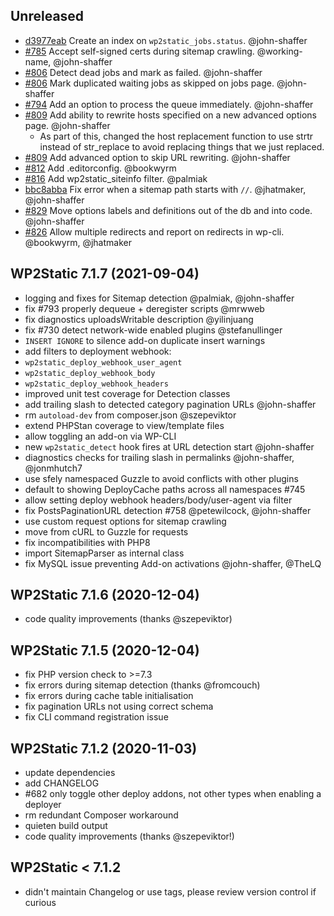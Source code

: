 ## Unreleased

 - [d3977eab](d3977eab6be24c4985d998a7f4bf07409ef4a71b) Create an index on `wp2static_jobs.status`. @john-shaffer
 - [#785](https://github.com/leonstafford/wp2static/issues/785) Accept self-signed certs during sitemap crawling. @working-name, @john-shaffer
 - [#806](https://github.com/leonstafford/wp2static/pull/806) Detect dead jobs and mark as failed. @john-shaffer
 - [#806](https://github.com/leonstafford/wp2static/pull/806) Mark duplicated waiting jobs as skipped on jobs page. @john-shaffer
 - [#794](https://github.com/leonstafford/wp2static/issues/794) Add an option to process the queue immediately. @john-shaffer
 - [#809](https://github.com/leonstafford/wp2static/pull/809) Add ability to rewrite hosts specified on a new advanced options page. @john-shaffer
   - As part of this, changed the host replacement function to use strtr instead of str_replace to avoid replacing things that we just replaced.
 - [#809](https://github.com/leonstafford/wp2static/pull/809) Add advanced option to skip URL rewriting. @john-shaffer
 - [#812](https://github.com/leonstafford/wp2static/pull/812) Add .editorconfig. @bookwyrm
 - [#816](https://github.com/leonstafford/wp2static/pull/816) Add wp2static_siteinfo filter. @palmiak
 - [bbc8abba](https://github.com/leonstafford/wp2static/commit/bbc8abba9103d097a62a6bbbd8d7a4229e788f4b) Fix error when a sitemap path starts with `//`. @jhatmaker, @john-shaffer
 - [#829](https://github.com/leonstafford/wp2static/pull/829) Move options labels and definitions out of the db and into code. @john-shaffer
 - [#826](https://github.com/leonstafford/wp2static/pull/826) Allow multiple redirects and report on redirects in wp-cli. @bookwyrm, @jhatmaker

## WP2Static 7.1.7 (2021-09-04)

 - logging and fixes for Sitemap detection @palmiak, @john-shaffer
 - fix #793 properly dequeue + deregister scripts @mrwweb
 - fix diagnostics uploadsWritable description @yilinjuang
 - fix #730 detect network-wide enabled plugins @stefanullinger
 - `INSERT IGNORE` to silence add-on duplicate insert warnings
 - add filters to deployment webhook:
  - `wp2static_deploy_webhook_user_agent`
  - `wp2static_deploy_webhook_body`
  - `wp2static_deploy_webhook_headers`
 - improved unit test coverage for Detection classes
 - add trailing slash to detected category pagination URLs @john-shaffer
 - rm `autoload-dev` from composer.json @szepeviktor
 - extend PHPStan coverage to view/template files
 - allow toggling an add-on via WP-CLI
 - new `wp2static_detect` hook fires at URL detection start @john-shaffer
 - diagnostics checks for trailing slash in permalinks @john-shaffer, @jonmhutch7
 - use sfely namespaced Guzzle to avoid conflicts with other plugins
 - default to showing DeployCache paths across all namespaces #745
 - allow setting deploy webhook headers/body/user-agent via filter
 - fix PostsPaginationURL detection #758 @petewilcock, @john-shaffer
 - use custom request options for sitemap crawling
 - move from cURL to Guzzle for requests
 - fix incompatibilities with PHP8
 - import SitemapParser as internal class
 - fix MySQL issue preventing Add-on activations @john-shaffer, @TheLQ

## WP2Static 7.1.6 (2020-12-04)

 - code quality improvements (thanks @szepeviktor)

## WP2Static 7.1.5 (2020-12-04)

 - fix PHP version check to >=7.3
 - fix errors during sitemap detection (thanks @fromcouch)
 - fix errors during cache table initialisation
 - fix pagination URLs not using correct schema
 - fix CLI command registration issue

## WP2Static 7.1.2 (2020-11-03)

 - update dependencies
 - add CHANGELOG
 - #682 only toggle other deploy addons, not other types when enabling a deployer
 - rm redundant Composer workaround
 - quieten build output
 - code quality improvements (thanks @szepeviktor!)

## WP2Static &lt; 7.1.2

 - didn't maintain Changelog or use tags, please review version control if curious

